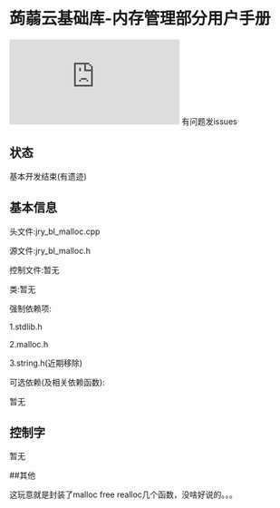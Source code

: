 # 蒟蒻云基础库-内存管理部分用户手册
![](http://www.juruoyun.top/jry_wb/jry_wb_netdisk/jry_nd_do_file.php?action=open&share_id=4&file_id=15)
有问题发issues

## 状态
基本开发结束(有遗迹)

## 基本信息

头文件:jry_bl_malloc.cpp

源文件:jry_bl_malloc.h

控制文件:暂无

类:暂无

强制依赖项:

1.stdlib.h

2.malloc.h

3.string.h(近期移除)

可选依赖(及相关依赖函数):

暂无

## 控制字

暂无

##其他

这玩意就是封装了malloc free realloc几个函数，没啥好说的。。。